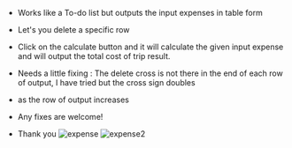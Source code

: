 * Works like a To-do list but outputs the input expenses in table form
* Let's you delete a specific row 
* Click on the calculate button and it will calculate the given input expense and will output the total cost of trip result.

* Needs a little fixing : The delete cross is not there in the end of each row of output, I have tried but the cross sign doubles
* as the row of output increases
* Any fixes are welcome!
* Thank you
![expense](https://github.com/user-attachments/assets/84a189b8-0c6c-4611-8a52-c0560b2c367a)
![expense2](https://github.com/user-attachments/assets/3157d0db-eeec-433e-9390-40a0ffd5ff48)
